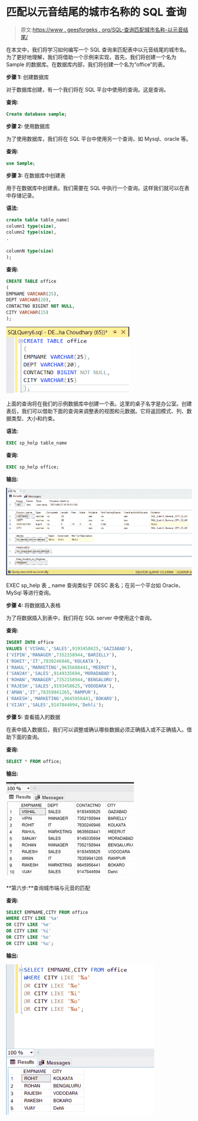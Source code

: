 # 匹配以元音结尾的城市名称的 SQL 查询

> 原文:[https://www . geesforgeks . org/SQL-查询匹配城市名称-以元音结尾/](https://www.geeksforgeeks.org/sql-query-to-match-city-names-ending-with-vowels/)

在本文中，我们将学习如何编写一个 SQL 查询来匹配表中以元音结尾的城市名。为了更好地理解，我们将借助一个示例来实现，首先，我们将创建一个名为 Sample 的数据库。在数据库内部，我们将创建一个名为“office”的表。

**步骤 1:** 创建数据库

对于数据库创建，有一个我们将在 SQL 平台中使用的查询。这是查询。

**查询:**

```sql
Create database sample;
```

**步骤 2:** 使用数据库

为了使用数据库，我们将在 SQL 平台中使用另一个查询，如 Mysql、oracle 等。

**查询:**

```sql
use Sample;
```

**步骤 3:** 在数据库中创建表

用于在数据库中创建表。我们需要在 SQL 中执行一个查询。这样我们就可以在表中存储记录。

**语法:**

```sql
create table table_name(
column1 type(size),
column2 type(size),
.

columnN type(size)
);
```

**查询:**

```sql
CREATE TABLE office
(
EMPNAME VARCHAR(25),
DEPT VARCHAR(20),
CONTACTNO BIGINT NOT NULL,
CITY VARCHAR(15)
); 
```

![](img/82ea0dad329c7ceef5a1aa3e1227cbcb.png)

上面的查询将在我们的示例数据库中创建一个表。这里的桌子名字是办公室。创建表后，我们可以借助下面的查询来调整表的视图和元数据。它将返回模式、列、数据类型、大小和约束。

**语法:**

```sql
EXEC sp_help table_name
```

**查询:**

```sql
EXEC sp_help office; 
```

**输出:**

![](img/3269ee0f82d8bff6f8084db72d826b55.png)

EXEC sp_help 表 _ name 查询类似于 DESC 表名；在另一个平台如 Oracle、MySql 等进行查询。

**步骤 4:** 将数据插入表格

为了将数据插入到表中，我们将在 SQL server 中使用这个查询。

**查询:**

```sql
INSERT INTO office
VALUES ('VISHAL','SALES',9193458625,'GAZIABAD'),
('VIPIN','MANAGER',7352158944,'BARIELLY'),
('ROHIT','IT',7830246946,'KOLKATA'),
('RAHUL','MARKETING',9635688441,'MEERUT'),
('SANJAY','SALES',9149335694,'MORADABAD'),
('ROHAN','MANAGER',7352158944,'BENGALURU'),
('RAJESH','SALES',9193458625,'VODODARA'),
('AMAN','IT',78359941265,'RAMPUR'),
('RAKESH','MARKETING',9645956441,'BOKARO'),
('VIJAY','SALES',9147844694,'Dehli');
```

**步骤 5:** 查看插入的数据

在表中插入数据后，我们可以调整或确认哪些数据必须正确插入或不正确插入。借助下面的查询。

**查询:**

```sql
SELECT * FROM office;
```

**输出:**

![](img/36cb4bcb6819a6f143dda297c928fb8f.png)

**第六步:**查询城市端与元音的匹配

**查询:**

```sql
SELECT EMPNAME,CITY FROM office
WHERE CITY LIKE '%a'
OR CITY LIKE '%e'
OR CITY LIKE '%i'
OR CITY LIKE '%o'
OR CITY LIKE '%u';
```

**输出:**

![](img/2ba301c484db06368b674276b8926e67.png)